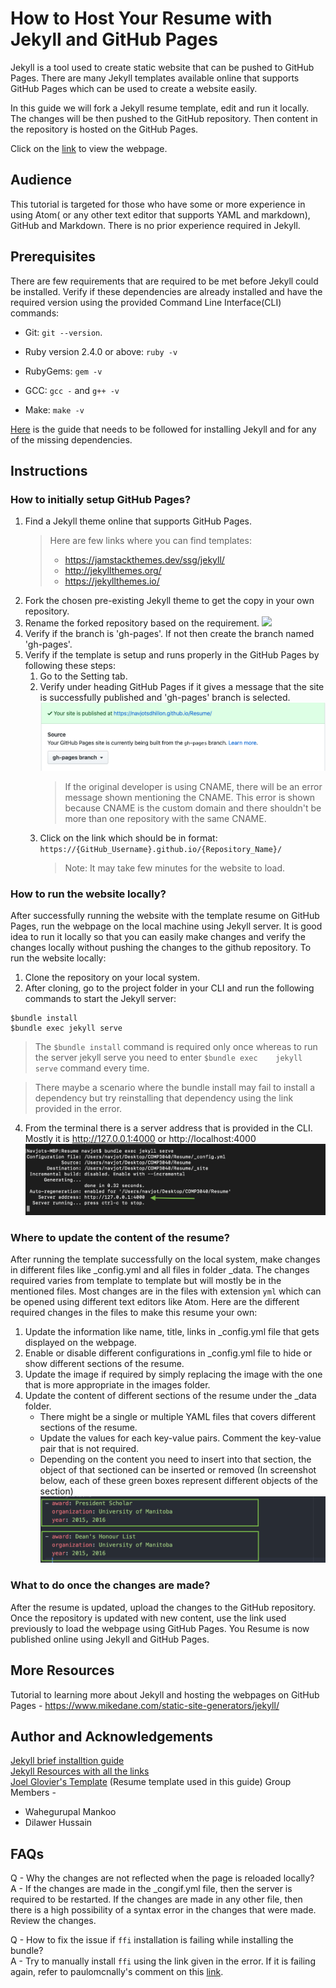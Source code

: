 # How to Host Your Resume with Jekyll and GitHub Pages

Jekyll is a tool used to create static website that can be pushed to GitHub Pages. There are many Jekyll templates available online that supports GitHub Pages which can be used to create a website easily.

In this guide we will fork a Jekyll resume template, edit and run it locally. The changes will be then pushed to the GitHub repository. Then content in the repository is hosted on the GitHub Pages.

Click on the [link](https://navjotsdhillon.github.io/Resume/) to view the webpage.

## Audience

This tutorial is targeted for those who have some or more experience in using Atom( or any other text editor that supports YAML and markdown), GitHub and Markdown. There is no prior experience required in Jekyll.

## Prerequisites

There are few requirements that are required to be met before Jekyll could be installed. Verify if these dependencies are already installed and have the required version using the provided Command Line Interface(CLI) commands:
  - Git: `git --version`.

  - Ruby version 2.4.0 or above: `ruby -v`

  - RubyGems: `gem -v`

  - GCC: `gcc -` and `g++ -v`

  - Make: `make -v`

[Here](https://jekyllrb.com/docs/installation/) is the guide that needs to be followed for installing Jekyll and for any of the missing dependencies.

## Instructions
### How to initially setup GitHub Pages?

1. Find a Jekyll theme online that supports GitHub Pages.
    > Here are few links where you can find templates:
    > - https://jamstackthemes.dev/ssg/jekyll/
    > - http://jekyllthemes.org/
    > - https://jekyllthemes.io/
2. Fork the chosen pre-existing Jekyll theme to get the copy in your own repository.
3. Rename the forked repository based on the requirement.
![](https://github.com/NavjotSDhillon/Resume/blob/gh-pages/GitHub_Forking.gif?raw=true)
4. Verify if the branch is 'gh-pages'. If not then create the branch named 'gh-pages'.
4. Verify if the template is setup and runs properly in the GitHub Pages by following these steps:
    1. Go to the Setting tab.
    2. Verify under heading GitHub Pages if it gives a message that the site is successfully published and 'gh-pages' branch is selected.
    ![](https://github.com/NavjotSDhillon/Resume/blob/gh-pages/Website_published.png?raw=true)
        > If the original developer is using CNAME, there will be an error message shown mentioning the CNAME. This error is shown because CNAME is the custom domain and there shouldn't be more than one repository with the same CNAME.  
    3. Click on the link which should be in format: `https://{GitHub_Username}.github.io/{Repository_Name}/`  
        > Note: It may take few minutes for the website to load.
  
### How to run the website locally?
After successfully running the website with the template resume on GitHub Pages, run the webpage on the local machine using Jekyll server. It is good idea to run it locally so that you can easily make changes and verify the changes locally without pushing the changes to the github repository. To run the website locally:
1. Clone the repository on your local system.
2. After cloning, go to the project folder in your CLI and run the following commands to start the Jekyll server:
  ```
  $bundle install
  $bundle exec jekyll serve
  ```
  > The `$bundle install` command is required only once whereas to run the server jekyll serve you need to enter `$bundle exec    jekyll serve` command every time.  

  > There maybe a scenario where the bundle install may fail to install a dependency but try reinstalling that dependency         using the link provided in the error.
4. From the terminal there is a server address that is provided in the CLI. Mostly it is http://127.0.0.1:4000 or http://localhost:4000
![](https://github.com/NavjotSDhillon/Resume/blob/gh-pages/Jekyll_Server_Start.png?raw=true)

### Where to update the content of the resume?
After running the template successfully on the local system, make changes in different files like \_config.yml and all files in folder \_data. The changes required varies from template to template but will mostly be in the mentioned files. Most changes are in the files with extension `yml` which can be opened using different text editors like Atom. Here are the different required changes in the files to make this resume your own:
1. Update the information like name, title, links in \_config.yml file that gets displayed on the webpage.
2. Enable or disable different configurations in \_config.yml file to hide or show different sections of the resume.
3. Update the image if required by simply replacing the image with the one that is more appropriate in the images folder.
4. Update the content of different sections of the resume under the \_data folder.
   - There might be a single or multiple YAML files that covers different sections of the resume.
   - Update the values for each key-value pairs. Comment the key-value pair that is not required.
   - Depending on the content you need to insert into that section, the object of that sectioned can be inserted or removed (In screenshot below, each of these green boxes represent different objects of the section)
   ![](https://github.com/NavjotSDhillon/Resume/blob/gh-pages/Objects.png?raw=true)

### What to do once the changes are made?
After the resume is updated, upload the changes to the GitHub repository. Once the repository is updated with new content, use the link used previously to load the webpage using GitHub Pages. You Resume is now published online using Jekyll and GitHub Pages.

## More Resources
Tutorial to learning more about Jekyll and hosting the webpages on GitHub Pages - https://www.mikedane.com/static-site-generators/jekyll/

## Author and Acknowledgements
[Jekyll brief installtion guide](https://jekyllrb.com/docs/)  
[Jekyll Resources with all the links](https://jekyllrb.com/resources/)  
[Joel Glovier's Template](https://github.com/jglovier/resume-template) (Resume template used in this guide)
Group Members -
  - Wahegurupal Mankoo
  - Dilawer Hussain

## FAQs
Q - Why the changes are not reflected when the page is reloaded locally?  
A - If the changes are made in the \_congif.yml file, then the server is required to be restarted. If the changes are made in any other file, then there is a high possibility of a syntax error in the changes that were made. Review the changes.

Q - How to fix the issue if `ffi` installation is failing while installing the bundle?  
A - Try to manually install `ffi` using the link given in the error. If it is failing again, refer to paulomcnally's comment on this [link](https://github.com/ffi/ffi/issues/611#issuecomment-364621532).
